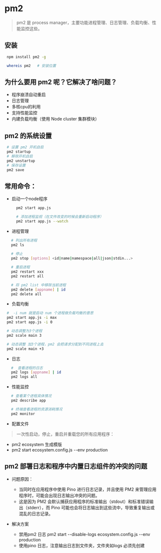 # pm2
>pm2 是 process manager，主要功能进程管理、日志管理、负载均衡、性能监控这些。
## 安装
 ```bash
  npm install pm2 -g

  whereis pm2   # 安装位置

 ```
## 为什么要用 pm2 呢？它解决了啥问题？
* 程序崩溃自动重启
* 日志管理
* 多核cpu的利用
* 支持性能监控
* 内建负载均衡（使用 Node cluster 集群模块）
## pm2 的系统设置
 ```bash
  # 设置 pm2 开机自启
  pm2 startup 
  # 移除开机自启
  pm2 unstartup 
  # 保存设置
  pm2 save 
  ```
## 常用命令：
* 启动一个node程序
  ```bash
    pm2 start app.js

    # 添加进程监视（在文件改变的时候会重新启动程序）
    pm2 start app.js --watch
  ```

* 进程管理
 ```bash
    # 列出所有进程
    pm2 ls           
    
    # 停止
    pm2 stop [options] <id|name|namespace|all|json|stdin...> 

    # 重启进程
    pm2 restart xxx  
    pm2 restart all  

    # 将 pm2 list 中移除当前进程
    pm2 delete [appname] | id  
    pm2 delete all
  ```
* 负载均衡
 ```bash
  #  -i num 就是启动 num 个进程做负载均衡的意思
  pm2 start app.js -i max 
  pm2 start app.js -i 0

  # 动态调整为3个进程
  pm2 scale main 3

  # 动态调整 加3个进程，pm2 会把请求分配到不同进程上去
  pm2 scale main +3

 ```
* 日志
 ```bash
    #  查看进程的日志
    pm2 logs [appname] | id  
    pm2 logs all     
  ```
* 性能监控
 ```bash
    # 查看某个进程具体情况
    pm2 describe app 

    # 终端查看进程的资源消耗情况
    pm2 monitor   
  ```
* 配置文件
>一次性启动，停止，重启并重载您的所有应用程序：
  - pm2 ecosystem 生成模版
  - pm2 start ecosystem.config.js --env production

## pm2 部署日志和程序中内置日志组件的冲突的问题
* 问题原因：
  - 当同时在应用程序中使用 Pino 进行日志记录，并且使用 PM2 来管理应用程序时，可能会出现日志输出冲突的问题。
  - 这是因为 PM2 会默认捕获应用程序的标准输出（stdout）和标准错误输出（stderr），而 Pino 可能也会将日志输出到这些流中，导致重复输出或混乱的日志记录。

* 解决方案
  - 禁用pm2 日志 pm2 start --disable-logs ecosystem.config.js  --env production
  - 使用pino 日志，注意输出日志到文件夹，文件夹如logs 必须先创建
  